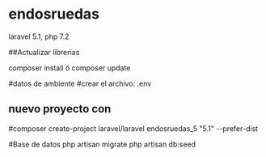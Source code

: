 # endosruedas

laravel 5.1, php 7.2

##Actualizar librerias

composer install  ó  composer update

#datos de ambiente 
#crear el archivo: 
.env


## nuevo proyecto con 
#composer create-project laravel/laravel endosruedas_5 "5.1" --prefer-dist

#Base de datos 
php artisan migrate
php artisan db:seed

